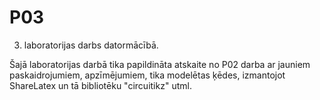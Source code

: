 # P03
3. laboratorijas darbs datormācībā.

Šajā laboratorijas darbā tika papildināta atskaite no P02 darba ar jauniem paskaidrojumiem, apzīmējumiem, tika modelētas ķēdes, izmantojot ShareLatex un tā bibliotēku "circuitikz" utml.

